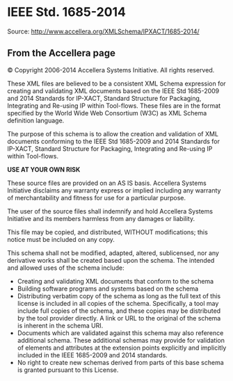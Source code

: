 # IEEE Std. 1685-2014

Source: http://www.accellera.org/XMLSchema/IPXACT/1685-2014/


From the Accellera page
-----------------------

© Copyright 2006-2014 Accellera Systems Initiative. All rights reserved.

These XML files are believed to be a consistent XML Schema expression for creating and validating XML documents based on
the IEEE Std 1685-2009 and 2014 Standards for IP-XACT, Standard Structure for Packaging, Integrating and Re-using IP
within Tool-flows. These files are in the format specified by the World Wide Web Consortium (W3C) as XML Schema
definition language.

The purpose of this schema is to allow the creation and validation of XML documents conforming to the IEEE Std 1685-2009
and 2014 Standards for IP-XACT, Standard Structure for Packaging, Integrating and Re-using IP within Tool-flows.

**USE AT YOUR OWN RISK**

These source files are provided on an AS IS basis. Accellera Systems Initiative disclaims any warranty express or
implied including any warranty of merchantability and fitness for use for a particular purpose.

The user of the source files shall indemnify and hold Accellera Systems Initiative and its members harmless from any
damages or liability.

This file may be copied, and distributed, WITHOUT modifications; this notice must be included on any copy.

This schema shall not be modified, adapted, altered, sublicensed, nor any derivative works shall be created based upon
the schema. The intended and allowed uses of the schema include:

* Creating and validating XML documents that conform to the schema
* Building software programs and systems based on the schema
* Distributing verbatim copy of the schema as long as the full text of this license is included in all copies of the
  schema. Specifically, a tool may include full copies of the schema, and these copies may be distributed by the tool
  provider directly. A link or URL to the original of the schema is inherent in the schema URI.
* Documents which are validated against this schema may also reference additional schema. These additional schemas may
  provide for validation of elements and attributes at the extension points explicitly and implicitly included in the
  IEEE 1685-2009 and 2014 standards.
* No right to create new schemas derived from parts of this base schema is granted pursuant to this License.
